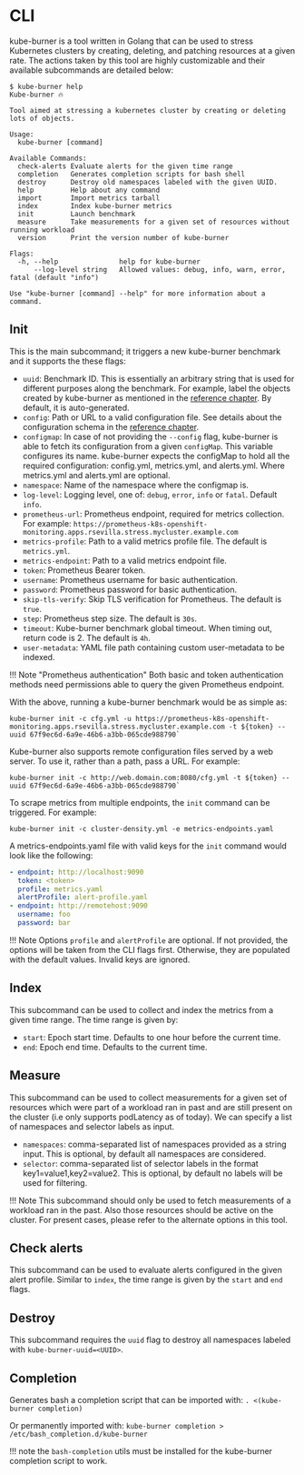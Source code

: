 # CLI

kube-burner is a tool written in Golang that can be used to stress Kubernetes clusters by creating, deleting, and patching resources at a
given rate. The actions taken by this tool are highly customizable and their available subcommands are detailed below:

```console
$ kube-burner help
Kube-burner 🔥

Tool aimed at stressing a kubernetes cluster by creating or deleting lots of objects.

Usage:
  kube-burner [command]

Available Commands:
  check-alerts Evaluate alerts for the given time range
  completion   Generates completion scripts for bash shell
  destroy      Destroy old namespaces labeled with the given UUID.
  help         Help about any command
  import       Import metrics tarball
  index        Index kube-burner metrics
  init         Launch benchmark
  measure      Take measurements for a given set of resources without running workload
  version      Print the version number of kube-burner

Flags:
  -h, --help               help for kube-burner
      --log-level string   Allowed values: debug, info, warn, error, fatal (default "info")

Use "kube-burner [command] --help" for more information about a command.
```

## Init

This is the main subcommand; it triggers a new kube-burner benchmark and it supports the these flags:

- `uuid`: Benchmark ID. This is essentially an arbitrary string that is used for different purposes along the benchmark. For example, label the objects created by kube-burner as mentioned in the [reference chapter](/kube-burner/configuration/#default-labels). By default, it is auto-generated.
- `config`: Path or URL to a valid configuration file. See details about the configuration schema in the [reference chapter](/kube-burner/configuration/).
- `configmap`: In case of not providing the `--config` flag, kube-burner is able to fetch its configuration from a given `configMap`. This variable configures its name. kube-burner expects the configMap to hold all the required configuration: config.yml, metrics.yml, and alerts.yml. Where metrics.yml and alerts.yml are optional.
- `namespace`: Name of the namespace where the configmap is.
- `log-level`: Logging level, one of: `debug`, `error`, `info` or `fatal`. Default `info`.
- `prometheus-url`: Prometheus endpoint, required for metrics collection. For example: `https://prometheus-k8s-openshift-monitoring.apps.rsevilla.stress.mycluster.example.com`
- `metrics-profile`: Path to a valid metrics profile file. The default is `metrics.yml`.
- `metrics-endpoint`: Path to a valid metrics endpoint file.
- `token`: Prometheus Bearer token.
- `username`: Prometheus username for basic authentication.
- `password`: Prometheus password for basic authentication.
- `skip-tls-verify`: Skip TLS verification for Prometheus. The default is `true`.
- `step`: Prometheus step size. The default is `30s`.
- `timeout`: Kube-burner benchmark global timeout. When timing out, return code is 2. The default is `4h`.
- `user-metadata`: YAML file path containing custom user-metadata to be indexed.

!!! Note "Prometheus authentication"
    Both basic and token authentication methods need permissions able to query the given Prometheus endpoint.

With the above, running a kube-burner benchmark would be as simple as:

```console
kube-burner init -c cfg.yml -u https://prometheus-k8s-openshift-monitoring.apps.rsevilla.stress.mycluster.example.com -t ${token} --uuid 67f9ec6d-6a9e-46b6-a3bb-065cde988790`
```

Kube-burner also supports remote configuration files served by a web server. To use it, rather than a path, pass a URL. For example:

```console
kube-burner init -c http://web.domain.com:8080/cfg.yml -t ${token} --uuid 67f9ec6d-6a9e-46b6-a3bb-065cde988790`
```

To scrape metrics from multiple endpoints, the  `init` command can be triggered. For example:

```console
kube-burner init -c cluster-density.yml -e metrics-endpoints.yaml
```

A metrics-endpoints.yaml file with valid keys for the `init` command would look like the following:

```yaml
- endpoint: http://localhost:9090
  token: <token>
  profile: metrics.yaml
  alertProfile: alert-profile.yaml
- endpoint: http://remotehost:9090
  username: foo
  password: bar
```

!!! Note
    Options `profile` and `alertProfile` are optional. If not provided, the options will be taken from the CLI flags first. Otherwise, they are populated with the default values. Invalid keys are ignored.

## Index

This subcommand can be used to collect and index the metrics from a given time range. The time range is given by:

- `start`: Epoch start time. Defaults to one hour before the current time.
- `end`: Epoch end time. Defaults to the current time.

## Measure

This subcommand can be used to collect measurements for a given set of resources which were part of a workload ran in past and are still present on the cluster (i.e only supports podLatency as of today).
We can specify a list of namespaces and selector labels as input.

- `namespaces`: comma-separated list of namespaces provided as a string input. This is optional, by default all namespaces are considered.
- `selector`: comma-separated list of selector labels in the format key1=value1,key2=value2. This is optional, by default no labels will be used for filtering.

!!! Note
    This subcommand should only be used to fetch measurements of a workload ran in the past. Also those resources should be active on the cluster. For present cases, please refer to the alternate options in this tool.

## Check alerts

This subcommand can be used to evaluate alerts configured in the given alert profile. Similar to `index`, the time range is given by the `start` and `end` flags.

## Destroy

This subcommand requires the `uuid` flag to destroy all namespaces labeled with `kube-burner-uuid=<UUID>`.

## Completion

Generates bash a completion script that can be imported with:
`. <(kube-burner completion)`

Or permanently imported with:
`kube-burner completion > /etc/bash_completion.d/kube-burner`

!!! note
    the `bash-completion` utils must be installed for the kube-burner completion script to work.
